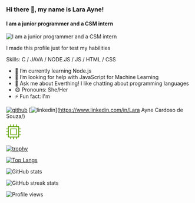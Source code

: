 ### Hi there 👋, my name is Lara Ayne!
#### I am a junior programmer and a CSM intern
![I am a junior programmer and a CSM intern](https://arturssmirnovs.github.io/github-profile-readme-generator/images/banner.png)

I made this profile just for test my habilities

Skills: C / JAVA / NODE.JS / JS / HTML / CSS

- 🌱 I’m currently learning Node.js 
- 🤔 I’m looking for help with JavaScript for Machine Learning 
- 💬 Ask me about Everthing! I like chatting about programming languages 
- 😄 Pronouns: She/Her 
- ⚡ Fun fact: I'm  


[<img src='https://cdn.jsdelivr.net/npm/simple-icons@3.0.1/icons/github.svg' alt='github' height='40'>](https://github.com/techlaradev)  [<img src='https://cdn.jsdelivr.net/npm/simple-icons@3.0.1/icons/linkedin.svg' alt='linkedin' height='40'>](https://www.linkedin.com/in/Lara Ayne Cardoso de Souza/)  

<a href='https://docs.github.com/en/developers'><img src='https://raw.githubusercontent.com/acervenky/animated-github-badges/master/assets/devbadge.gif' width='40' height='40'></a> 

[![trophy](https://github-profile-trophy.vercel.app/?username=techlaradev)](https://github.com/ryo-ma/github-profile-trophy)

[![Top Langs](https://github-readme-stats.vercel.app/api/top-langs/?username=techlaradev)](https://github.com/anuraghazra/github-readme-stats)

![GitHub stats](https://github-readme-stats.vercel.app/api?username=techlaradev&show_icons=true)  

![GitHub streak stats](https://streak-stats.demolab.com/?user=techlaradev)  

![Profile views](https://gpvc.arturio.dev/techlaradev)  
